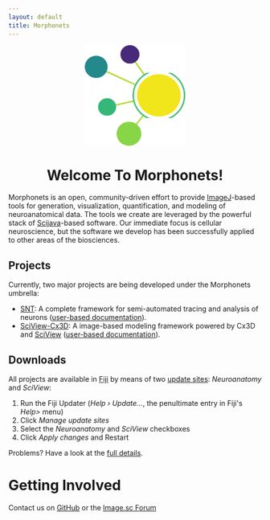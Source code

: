 ```yaml
---
layout: default
title: Morphonets
---
```

<p align="center"><img src="static/MorphonetsLogo.png" alt="Morphonets" width="200" height="200"></p>
<h1 align="center">Welcome To Morphonets!</h1>


Morphonets is an open, community-driven effort to provide [ImageJ](https://imagej.net)-based tools for generation, visualization, quantification, and modeling of neuroanatomical data. The tools we create are leveraged by the powerful stack of [Scijava](https://scijava.org)-based software.
Our immediate focus is cellular neuroscience, but the software we develop has been successfully applied to other areas of the biosciences. 



## Projects
Currently, two major projects are being developed under the Morphonets umbrella:

- [SNT](https://github.com/morphonets/SNT): A complete framework for semi-automated tracing and analysis of neurons ([user-based documentation](https://imagej.net/SNT)).
- [SciView-Cx3D](https://github.com/morphonets/cx3d): A image-based modeling framework powered by Cx3D and [SciView](https://github.com/scenerygraphics/sciview)  ([user-based documentation](https://imagej.net/SNT:_Modeling)).



## Downloads
All projects are available in [Fiji](https://imagej.net/Fiji) by means of two [update sites](https://imagej.net/Update_Sites): *Neuroanatomy* and *SciView*:

1.  Run the Fiji Updater (*Help › Update...*, the penultimate entry in Fiji's *Help>* menu)
2.  Click *Manage update sites*
3.  Select the *Neuroanatomy* and *SciView* checkboxes
4.  Click *Apply changes* and Restart

Problems? Have a look at the [full details](https://github.com/morphonets/SNT#installation).



# Getting Involved
Contact us on [GitHub](https://github.com/morphonets) or the [Image.sc Forum](https://forum.image.sc/)
